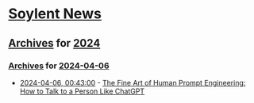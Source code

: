 # [Soylent News](../../../README.md)

## [Archives](../../index.md) for [2024](../index.md)

### [Archives](../../index.md) for [2024-04-06](index.md)

* [2024-04-06, 00:43:00](https://soylentnews.org/article.pl?sid=24/04/04/1735221&from=rss) - [The Fine Art of Human Prompt Engineering: How to Talk to a Person Like ChatGPT](https://soylentnews.org/article.pl?sid=24/04/04/1735221&from=rss)
